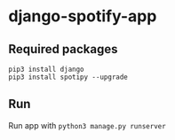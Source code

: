 # django-spotify-app

## Required packages
`pip3 install django`\
`pip3 install spotipy --upgrade`
## Run
Run app with
`python3 manage.py runserver`
